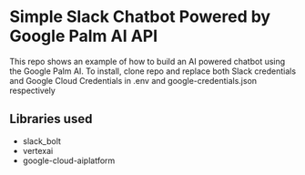 # Simple Slack Chatbot Powered by Google Palm AI API 
This repo shows an example of how to build an AI powered chatbot using the Google Palm AI. To install, clone repo and replace both Slack credentials and Google Cloud Credentials in .env and google-credentials.json respectively 

## Libraries used 
- slack_bolt
- vertexai
- google-cloud-aiplatform

